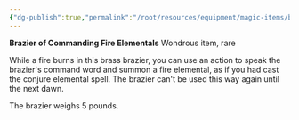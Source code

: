 ```yaml
---
{"dg-publish":true,"permalink":"/root/resources/equipment/magic-items/brazier-of-commanding-fire-elementals/","title":"Brazier of Commanding Fire Elementals"}
---
```


**Brazier of Commanding Fire Elementals**
Wondrous item, rare

While a fire burns in this brass brazier, you can use an action to speak the brazier's command word and summon a fire elemental, as if you had cast the conjure elemental spell. The brazier can't be used this way again until the next dawn.

The brazier weighs 5 pounds.